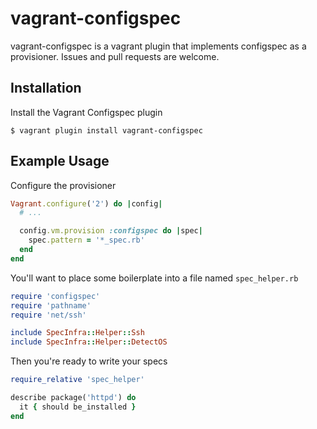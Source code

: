 # vagrant-configspec

vagrant-configspec is a vagrant plugin that implements configspec as a provisioner.
Issues and pull requests are welcome.

## Installation

Install the Vagrant Configspec plugin

    $ vagrant plugin install vagrant-configspec

## Example Usage

Configure the provisioner

```ruby
Vagrant.configure('2') do |config|
  # ...

  config.vm.provision :configspec do |spec|
    spec.pattern = '*_spec.rb'
  end
end
```

You'll want to place some boilerplate into a file named `spec_helper.rb`

```ruby
require 'configspec'
require 'pathname'
require 'net/ssh'

include SpecInfra::Helper::Ssh
include SpecInfra::Helper::DetectOS
```

Then you're ready to write your specs

```ruby
require_relative 'spec_helper'

describe package('httpd') do
  it { should be_installed }
end
```
